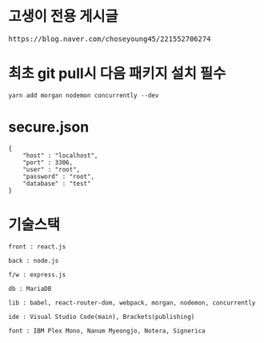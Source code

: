 <h1>고생이 전용 게시글</h1>
<pre>https://blog.naver.com/choseyoung45/221552706274</pre>

<h1>최초 git pull시 다음 패키지 설치 필수</h1>
<pre><code>yarn add morgan nodemon concurrently --dev
</code></pre>

<h1>secure.json</h1>
<pre><code>{
    "host" : "localhost",
    "port" : 3306,
    "user" : "root",
    "password" : "root",
    "database" : "test"
}</code></pre>

<h1>기술스택</h1>
<pre><code>front : react.js<br>
back : node.js<br>
f/w : express.js<br>
db : MariaDB<br>
lib : babel, react-router-dom, webpack, morgan, nodemon, concurrently<br>
ide : Visual Studio Code(main), Brackets(publishing)<br>
font : IBM Plex Mono, Nanum Myeongjo, Notera, Signerica<br>
</code></pre>
